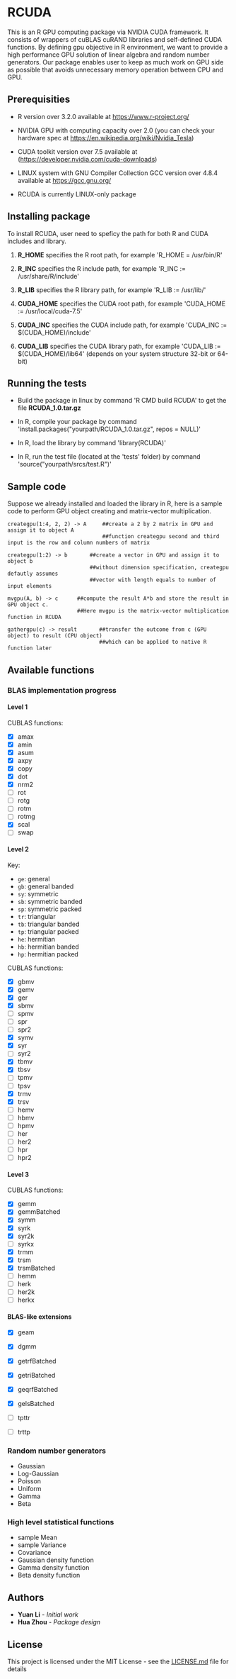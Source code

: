 # RCUDA
 
This is an R GPU computing package via NVIDIA CUDA framework. It consists of wrappers of cuBLAS cuRAND libraries and self-defined CUDA functions. By defining gpu objective in R environment, we want to provide a high performance GPU solution of linear algebra and random number generators. Our package enables user to keep as much work on GPU side as possible that avoids unnecessary memory operation between CPU and GPU.
 
## Prerequisities

* R version over 3.2.0 available at https://www.r-project.org/

* NVIDIA GPU with computing capacity over 2.0 (you can check your hardware spec at https://en.wikipedia.org/wiki/Nvidia_Tesla)

* CUDA toolkit version over 7.5 available at (https://developer.nvidia.com/cuda-downloads)

* LINUX system with GNU Compiler Collection GCC version over 4.8.4 available at https://gcc.gnu.org/

* RCUDA is currently LINUX-only package


## Installing package
To install RCUDA, user need to speficy the path for both R and CUDA includes and library.

1. **R_HOME** specifies the R root path, for example 'R_HOME = /usr/bin/R' 

2. **R_INC** specifies the R include path, for example 'R_INC := /usr/share/R/include'

3. **R_LIB** specifies the R library path, for example 'R_LIB := /usr/lib/' 

4. **CUDA_HOME** specifies the CUDA root path, for example 'CUDA_HOME := /usr/local/cuda-7.5'

5. **CUDA_INC** specifies the CUDA include path, for example 'CUDA_INC := $(CUDA_HOME)/include'

6. **CUDA_LIB** specifies the CUDA library path, for example 'CUDA_LIB := $(CUDA_HOME)/lib64' (depends on your system structure 32-bit or 64-bit)

 

## Running the tests
* Build the package in linux by command 'R CMD build RCUDA' to get the file **RCUDA_1.0.tar.gz**

* In R, compile your package by command 'install.packages("yourpath/RCUDA_1.0.tar.gz", repos = NULL)'

* In R, load the library by command 'library(RCUDA)'

* In R, run the test file (located at the 'tests' folder) by command 'source("yourpath/srcs/test.R")'


## Sample code
Suppose we already installed and loaded the library in R, here is a sample code to perform GPU object creating and matrix-vector multiplication.
```{r} 
creategpu(1:4, 2, 2) -> A     ##create a 2 by 2 matrix in GPU and assign it to object A 
                              ##function creategpu second and third input is the row and column numbers of matrix

creategpu(1:2) -> b       ##create a vector in GPU and assign it to object b
                          ##without dimension specification, creategpu defautly assumes 
                          ##vector with length equals to number of input elements 

mvgpu(A, b) -> c      ##compute the result A*b and store the result in GPU object c. 
                      ##Here mvgpu is the matrix-vector multiplication function in RCUDA
                        
gathergpu(c) -> result       ##transfer the outcome from c (GPU object) to result (CPU object) 
                             ##which can be applied to native R function later
```


## Available functions
### BLAS implementation progress

#### Level 1
CUBLAS functions:

* [x] amax
* [x] amin
* [x] asum
* [x] axpy
* [x] copy
* [x] dot
* [x] nrm2
* [ ] rot  
* [ ] rotg  
* [ ] rotm 
* [ ] rotmg  
* [x] scal
* [ ] swap  

#### Level 2

Key:
* `ge`: general
* `gb`: general banded
* `sy`: symmetric
* `sb`: symmetric banded
* `sp`: symmetric packed
* `tr`: triangular
* `tb`: triangular banded
* `tp`: triangular packed
* `he`: hermitian
* `hb`: hermitian banded
* `hp`: hermitian packed

CUBLAS functions:

* [x] gbmv  
* [x] gemv  
* [x] ger  
* [x] sbmv  
* [ ] spmv
* [ ] spr
* [ ] spr2
* [x] symv  
* [x] syr 
* [ ] syr2
* [x] tbmv
* [x] tbsv
* [ ] tpmv
* [ ] tpsv
* [x] trmv  
* [x] trsv  
* [ ] hemv  
* [ ] hbmv
* [ ] hpmv
* [ ] her 
* [ ] her2
* [ ] hpr
* [ ] hpr2

#### Level 3

CUBLAS functions:

* [x] gemm  
* [x] gemmBatched
* [x] symm  
* [x] syrk  
* [x] syr2k 
* [ ] syrkx
* [x] trmm  
* [x] trsm  
* [x] trsmBatched
* [ ] hemm
* [ ] herk  
* [ ] her2k  
* [ ] herkx

#### BLAS-like extensions

* [x] geam
* [x] dgmm
* [x] getrfBatched
* [x] getriBatched
* [x] geqrfBatched
* [x] gelsBatched
* [ ] tpttr
* [ ] trttp


### Random number generators

*  Gaussian
*  Log-Gaussian
*  Poisson
*  Uniform
*  Gamma
*  Beta


### High level statistical functions

*  sample Mean
*  sample Variance
*  Covariance
*  Gaussian density function
*  Gamma density function
*  Beta density function
 



## Authors

* **Yuan Li** - *Initial work* 
* **Hua Zhou** - *Package design*
 

## License

This project is licensed under the MIT License - see the [LICENSE.md](LICENSE.md) file for details

 
